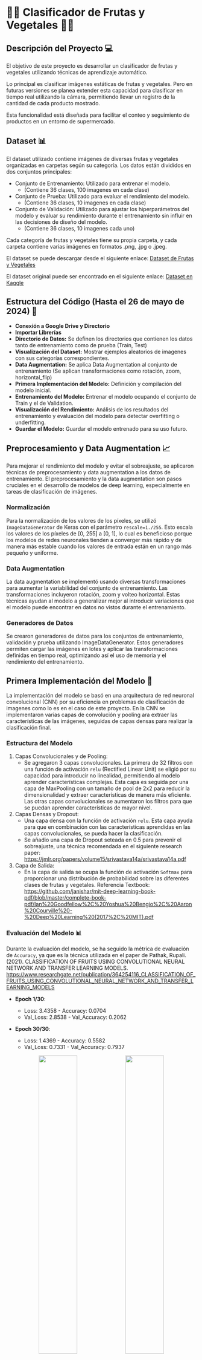 # 🥭🍎 Clasificador de Frutas y Vegetales 🥦🍌

## Descripción del Proyecto 💻
El objetivo de este proyecto es desarrollar un clasificador de frutas y vegetales utilizando técnicas de aprendizaje automático.

Lo principal es clasificar imágenes estáticas de frutas y vegetales. Pero en futuras versiones se planea extender esta capacidad para clasificar en tiempo real utilizando la cámara, permitiendo llevar un registro de la cantidad de cada producto mostrado. 

Esta funcionalidad está diseñada para facilitar el conteo y seguimiento de productos en un entorno de supermercado.

## Dataset 📊
El dataset utilizado contiene imágenes de diversas frutas y vegetales organizadas en carpetas según su categoría. Los datos están divididos en dos conjuntos principales:

- Conjunto de Entrenamiento: Utilizado para entrenar el modelo.
    - (Contiene 36 clases, 100 imagenes en cada clase)
- Conjunto de Prueba: Utilizado para evaluar el rendimiento del modelo.
    - (Contiene 36 clases, 10 imagenes en cada clase)
- Conjunto de Validación: Utilizado para ajustar los hiperparámetros del modelo y evaluar su rendimiento durante el entrenamiento sin influir en las decisiones de diseño del modelo.
    - (Contiene 36 clases, 10 imagenes cada uno)
  
Cada categoría de frutas y vegetales tiene su propia carpeta, y cada carpeta contiene varias imágenes en formatos .png, .jpg o .jpeg.

El dataset se puede descargar desde el siguiente enlace: 
[Dataset de Frutas y Vegetales](https://drive.google.com/drive/folders/1Jkadebp3GhvkF-c1rBmxgevV6G_3diNX?usp=sharing)

El dataset original puede ser encontrado en el siguiente enlace:
[Dataset en Kaggle](https://www.kaggle.com/datasets/kritikseth/fruit-and-vegetable-image-recognition)

## Estructura del Código (Hasta el 26 de mayo de 2024) 📁
- **Conexión a Google Drive y Directorio**
- **Importar Librerías**
- **Directorio de Datos:** Se definen los directorios que contienen los datos tanto de entrenamiento como de prueba (Train, Test)
- **Visualización del Dataset:** Mostrar ejemplos aleatorios de imagenes con sus categorías correspondientes.
- **Data Augmentation:** Se aplica Data Augmentation al conjunto de entrenamiento (Se aplican transformaciones como rotación, zoom,  horizontal_flip)
- **Primera Implementación del Modelo:** Definición y compilación del modelo inicial.
- **Entrenamiento del Modelo:** Entrenar el modelo ocupando el conjunto de Train y el de Validation.
- **Visualización del Rendimiento:** Análisis de los resultados del entrenamiento y evaluación del modelo para detectar overfitting o underfitting.
- **Guardar el Modelo:** Guardar el modelo entrenado para su uso futuro.

## Preprocesamiento y Data Augmentation 📈
Para mejorar el rendimiento del modelo y evitar el sobreajuste, se aplicaron técnicas de preprocesamiento y data augmentation a los datos de entrenamiento. El preprocesamiento y la data augmentation son pasos cruciales en el desarrollo de modelos de deep learning, especialmente en tareas de clasificación de imágenes.

### Normalización
Para la normalización de los valores de los píxeles, se utilizó `ImageDataGenerator` de Keras con el parámetro `rescale=1./255`. Esto escala los valores de los píxeles de [0, 255] a [0, 1], lo cual es beneficioso porque los modelos de redes neuronales tienden a converger más rápido y de manera más estable cuando los valores de entrada están en un rango más pequeño y uniforme.

### Data Augmentation
La data augmentation se implementó usando diversas transformaciones para aumentar la variabilidad del conjunto de entrenamiento. Las transformaciones incluyeron rotación, zoom y volteo horizontal. Estas técnicas ayudan al modelo a generalizar mejor al introducir variaciones que el modelo puede encontrar en datos no vistos durante el entrenamiento.

### Generadores de Datos
Se crearon generadores de datos para los conjuntos de entrenamiento, validación y prueba utilizando ImageDataGenerator. Estos generadores permiten cargar las imágenes en lotes y aplicar las transformaciones definidas en tiempo real, optimizando así el uso de memoria y el rendimiento del entrenamiento.


## Primera Implementación del Modelo 🧠
La implementación del modelo se basó en una arquitectura de red neuronal convolucional (CNN) por su eficiencia en problemas de clasificación de imagenes como lo es en el caso de este proyecto.
En la CNN se implementaron varias capas de convolución y pooling ara extraer las características de las imágenes, seguidas de capas densas para realizar la clasificación final.

### Estructura del Modelo
1. Capas Convolucionales y de Pooling:
    - Se agregaron 3 capas convolucionales. La primera de 32 filtros con una función de activación `relu` (Rectified Linear Unit) se eligió por su capacidad para introducir no linealidad, permitiendo al modelo aprender características complejas. Esta capa es seguida por una capa de MaxPooling con un tamaño de pool de 2x2 para reducir la dimensionalidad y extraer características de manera más eficiente. Las otras capas convolucionales se aumentaron los filtros para que se puedan aprender características de mayor nivel.
2. Capas Densas y Dropout:
    - Una capa densa con la función de activación `relu`. Esta capa ayuda para que en combinación con las características aprendidas en las capas convolucionales, se pueda hacer la clasificación.
    - Se añadio una capa de Dropout seteada en 0.5 para prevenir el sobreajuste, una técnica recomendada en el siguiente research paper: https://jmlr.org/papers/volume15/srivastava14a/srivastava14a.pdf
3. Capa de Salida:
    - En la capa de salida se ocupa la función de activación `Softmax` para proporcionar una distribución de probabilidad sobre las diferentes clases de frutas y vegetales. Referencia Textbook: https://github.com/janishar/mit-deep-learning-book-pdf/blob/master/complete-book-pdf/Ian%20Goodfellow%2C%20Yoshua%20Bengio%2C%20Aaron%20Courville%20-%20Deep%20Learning%20(2017%2C%20MIT).pdf

### Evaluación del Modelo 📊
Durante la evaluación del modelo, se ha seguido la métrica de evaluación de `Accuracy`, ya que es la técnica utilizada en el paper de Pathak, Rupali. (2021). CLASSIFICATION OF FRUITS USING CONVOLUTIONAL NEURAL NETWORK AND TRANSFER LEARNING MODELS. https://www.researchgate.net/publication/364254116_CLASSIFICATION_OF_FRUITS_USING_CONVOLUTIONAL_NEURAL_NETWORK_AND_TRANSFER_LEARNING_MODELS


- **Epoch 1/30**:
  - Loss: 3.4358 - Accuracy: 0.0704
  - Val_Loss: 2.8538 - Val_Accuracy: 0.2062

- **Epoch 30/30**:
  - Loss: 1.4369 - Accuracy: 0.5582
  - Val_Loss: 0.7331 - Val_Accuracy: 0.7937
<p align="center">
  <img src="https://github.com/Caceres-A01706972/FruitsVegetables/assets/83652905/0f0d7a52-2b17-40d7-9772-b7d68b02bdd1" width="45%" />
  <img src="https://github.com/Caceres-A01706972/FruitsVegetables/assets/83652905/e42aff90-14e7-4b58-afd0-53008fa531b4" width="45%" />
</p>

- **Conjunto de Test**
    - Accuracy Test Set: 2.79%

### Análisis del Rendimiento del Modelo
El entrenamiento mostró una mejora continua en la precisión tanto en el conjunto de entrenamiento como en el de validación.
- Inicialmente, se puede observar un underfitting inicial ya que la precisión es muy baja en ambos conjuntos.
- Finalmente, se puede observar un progreso hacia el Overfitting ya que el aumento en la precisión del Train junto con una tasa de mejora más lenta en el conjunto de Validation. Esto significa que el modelo estaba empezando a hacer Overfitting.
    - El Overfitting significa que el modelo se esta ajustando demasiado a lso datos de Training, (podríamos decir que esta memorizando), esto afecta negativamente su rendimientoe en datos no vistos. Lo que en nuestra clasificación final cuando querramos darle una imágen cualquiera (sacada de internet, o una real) tendrá un rendimiento negativo incapaz de clasificar que fruta o vegetal es.

### Posibles Soluciones para Mejorar el Rendimiento 🚀
1. Aumentar el Data Augmentation: Incrementar las transformaciones aplicadas a las imágenes de entrenamiento para que el modelo vea una mayor variedad de datos.
2. Transfer Learning con MobileNet: Usar modelos preentrenados como MobileNet para mejorar el rendimiento del clasificador, aprovechando características ya aprendidas de grandes datasets.
    - **Se explorará esta opción de Solución para mejorar el Modelo**.

## Segunda Implementación del Modelo 🧠

### Preprocesado y Data Augmentation 🖼️
El **data augmentation** se aplicó al conjunto de entrenamiento para aumentar la diversidad de las imágenes de entrenamiento y ayudar al modelo a generalizar mejor. Las técnicas aplicadas incluyen:

- **Rescale**: Los valores de los píxeles se escalaron a un rango de [0, 1] dividiendo por 255.
- **Rotation**: Rotación aleatoria de las imágenes en un rango de 30 grados.
- **Zoom**: Zoom aleatorio en un rango de 15%.
- **Width Shift**: Desplazamiento horizontal aleatorio en un rango de 20% del ancho total de la imagen.
- **Height Shift**: Desplazamiento vertical aleatorio en un rango de 20% del alto total de la imagen.
- **Shear**: Transformación de corte (shear) en un rango de 15%.
- **Horizontal Flip**: Inversión horizontal aleatoria de las imágenes.
- **Fill Mode**: Llenado de los píxeles vacíos con el valor más cercano.
  
Para los conjuntos de validación y prueba, no se aplicaron técnicas de data augmentation. Solo se **reescalaron** los valores de los píxeles a un rango de [0, 1] para asegurar que las imágenes de validación y prueba tengan la misma escala que las de entrenamiento.

### Estructura del Modelo

1. **Capas Convolucionales y de Pooling**:
    - **Primera Capa Convolucional**:
        - `Conv2D(32, (3, 3), activation="relu", input_shape=(224, 224, 3))`: La primera capa convolucional tiene 32 filtros de tamaño 3x3 y utiliza la función de activación `relu` (Rectified Linear Unit), que introduce no linealidad, permitiendo al modelo aprender características complejas. La capa de entrada espera imágenes de tamaño 224x224 con 3 canales de color (RGB).
        - `MaxPooling2D((2, 2))`: Esta capa de pooling reduce las dimensiones espaciales de la imagen (224x224 a 112x112), disminuyendo la complejidad computacional y ayudando a controlar el sobreajuste.
    - **Segunda Capa Convolucional**:
        - `Conv2D(64, (3, 3), activation="relu")`: La segunda capa convolucional tiene 64 filtros de tamaño 3x3 y utiliza la función de activación `relu`.
        - `MaxPooling2D((2, 2))`: Otra capa de pooling para reducir las dimensiones espaciales (112x112 a 56x56).
    - **Tercera Capa Convolucional**:
        - `Conv2D(128, (3, 3), activation="relu")`: La tercera capa convolucional tiene 128 filtros de tamaño 3x3 y utiliza la función de activación `relu`.
        - `MaxPooling2D((2, 2))`: La capa de pooling reduce aún más las dimensiones espaciales (56x56 a 28x28).
    - **Cuarta Capa Convolucional**:
        - `Conv2D(256, (3, 3), activation="relu")`: La cuarta capa convolucional tiene 256 filtros de tamaño 3x3 y utiliza la función de activación `relu`.
        - `MaxPooling2D((2, 2))`: La última capa de pooling reduce las dimensiones espaciales a (28x28 a 14x14).

2. **Capas Densas**:
    - `Flatten()`: Aplana la salida tridimensional de la última capa convolucional, preparándola para las capas densas.
    - `Dense(512, activation="relu")`: Una capa densa con 512 unidades y la función de activación `relu`. Esta capa aprende de las características extraídas por las capas convolucionales y ayuda en la clasificación.

3. **Capa de Salida**:
    - `Dense(36, activation="softmax")`: La capa de salida tiene 36 unidades (correspondientes a las 36 clases de frutas y vegetales) y utiliza la función de activación `softmax` para proporcionar una distribución de probabilidad sobre las diferentes clases. Referencia Textbook: https://github.com/janishar/mit-deep-learning-book-pdf/blob/master/complete-book-pdf/Ian%20Goodfellow%2C%20Yoshua%20Bengio%2C%20Aaron%20Courville%20-%20Deep%20Learning%20(2017%2C%20MIT).pdf
      
### Evaluación del Modelo 📊
Durante la evaluación del modelo, se ha seguido la métrica de evaluación de `Accuracy`, ya que es la técnica utilizada en el paper de Pathak, Rupali. (2021). CLASSIFICATION OF FRUITS USING CONVOLUTIONAL NEURAL NETWORK AND TRANSFER LEARNING MODELS. https://www.researchgate.net/publication/364254116_CLASSIFICATION_OF_FRUITS_USING_CONVOLUTIONAL_NEURAL_NETWORK_AND_TRANSFER_LEARNING_MODELS

- **Epoch 1/15**:
  - Loss: 3.1972 - Accuracy: 0.1128
  - Val_Loss: 2.5543 - Val_Accuracy: 0.2232

- **Epoch 15/15**:
  - Loss: 1.5531 - Accuracy: 0.5148
  - Val_Loss: 1.2925 - Val_Accuracy: 0.5884

- **Test Set**:
    - Loss: 1.2927 - Accuracy: 0.5892 

<p align="center">
  <img src="https://github.com/Caceres-A01706972/FruitsVegetables/assets/83652905/09681f3c-97e5-478d-be42-1c2d87969547" width="45%" />
  <img src="https://github.com/Caceres-A01706972/FruitsVegetables/assets/83652905/dedc6e0f-d88c-4711-9ff1-4b0c80816f41" width="45%" />
</p>

### Análisis del Rendimiento del Modelo
Observamos que la brecha entre el Accuracy del conjunto de Train y del conjunto de Validation se ha reducido en comparación con la implementación del primer modelo. Esto sugiere que el modelo ha mejorado su capacidad para generalizar a datos nuevos y no está sobreajustando tanto como antes.

La precisión final del modelo en el conjunto de Validation es del 58.84%, lo que indica un rendimiento razonable en la clasificación de frutas y vegetales.
Dado que la precisión del conjunto de Train y del conjunto de Validation son parecidas al final del entrenamiento, no parece haber signos claros de overfitting o underfitting en este punto.

### Posibles Soluciones para Mejorar el Rendimiento 🚀
1. Aumentar el número de épocas en el entrenamiento.
2. Transfer Learning con MobileNet: Usar modelos preentrenados como MobileNet para mejorar el rendimiento del clasificador, aprovechando características ya aprendidas de grandes datasets.
    - **Se explorará esta opción de Solución para mejorar el Modelo**.

## Siguientes Pasos
- Implementación de modelo con Transfer Learning de MobileNetV2

